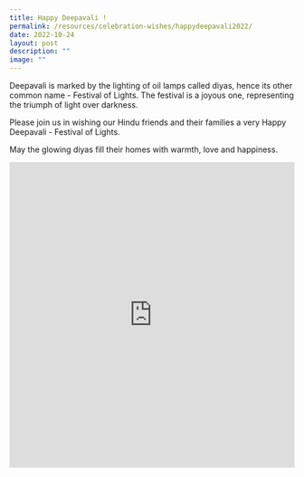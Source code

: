 ```yaml
---
title: Happy Deepavali !
permalink: /resources/celebration-wishes/happydeepavali2022/
date: 2022-10-24
layout: post
description: ""
image: ""
---
```

Deepavali is marked by the lighting of oil lamps called diyas, hence its other common name -&nbsp;Festival of Lights. The festival is a joyous one, representing the triumph of light over darkness.

Please join us in wishing our Hindu friends and their families a very Happy Deepavali - Festival of Lights.

May the glowing diyas fill their homes with warmth, love and happiness.

<iframe allow="autoplay; clipboard-write; encrypted-media; picture-in-picture; web-share" allowfullscreen="true" frameborder="0" scrolling="no" style="border:none;overflow:hidden" height="540" width="100%" src="https://www.facebook.com/plugins/video.php?height=314&amp;href=https%3A%2F%2Fwww.facebook.com%2Falpshealthcaresupplychain%2Fvideos%2F571259204768239%2F&amp;show_text=false&amp;width=560&amp;t=0"></iframe>

